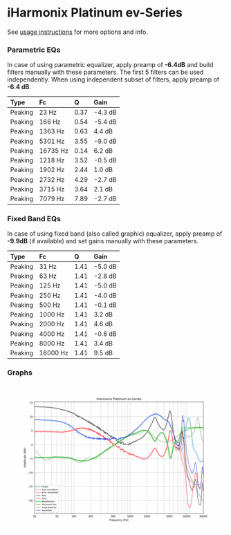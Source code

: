 # iHarmonix Platinum ev-Series
See [usage instructions](https://github.com/jaakkopasanen/AutoEq#usage) for more options and info.

### Parametric EQs
In case of using parametric equalizer, apply preamp of **-6.4dB** and build filters manually
with these parameters. The first 5 filters can be used independently.
When using independent subset of filters, apply preamp of **-6.4 dB**.

| Type    | Fc       |    Q | Gain    |
|:--------|:---------|:-----|:--------|
| Peaking | 23 Hz    | 0.37 | -4.3 dB |
| Peaking | 166 Hz   | 0.54 | -5.4 dB |
| Peaking | 1363 Hz  | 0.63 | 4.4 dB  |
| Peaking | 5301 Hz  | 3.55 | -9.0 dB |
| Peaking | 16735 Hz | 0.14 | 6.2 dB  |
| Peaking | 1218 Hz  | 3.52 | -0.5 dB |
| Peaking | 1902 Hz  | 2.44 | 1.0 dB  |
| Peaking | 2732 Hz  | 4.29 | -2.7 dB |
| Peaking | 3715 Hz  | 3.64 | 2.1 dB  |
| Peaking | 7079 Hz  | 7.89 | -2.7 dB |

### Fixed Band EQs
In case of using fixed band (also called graphic) equalizer, apply preamp of **-9.9dB**
(if available) and set gains manually with these parameters.

| Type    | Fc       |    Q | Gain    |
|:--------|:---------|:-----|:--------|
| Peaking | 31 Hz    | 1.41 | -5.0 dB |
| Peaking | 63 Hz    | 1.41 | -2.8 dB |
| Peaking | 125 Hz   | 1.41 | -5.0 dB |
| Peaking | 250 Hz   | 1.41 | -4.0 dB |
| Peaking | 500 Hz   | 1.41 | -0.1 dB |
| Peaking | 1000 Hz  | 1.41 | 3.2 dB  |
| Peaking | 2000 Hz  | 1.41 | 4.6 dB  |
| Peaking | 4000 Hz  | 1.41 | -0.6 dB |
| Peaking | 8000 Hz  | 1.41 | 3.4 dB  |
| Peaking | 16000 Hz | 1.41 | 9.5 dB  |

### Graphs
![](./iHarmonix%20Platinum%20ev-Series.png)